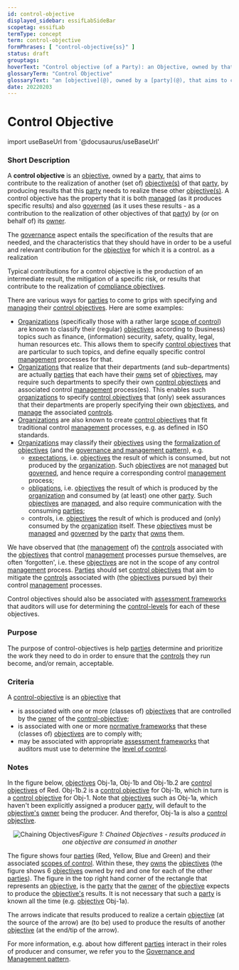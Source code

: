 ```yaml
---
id: control-objective
displayed_sidebar: essifLabSideBar
scopetag: essifLab
termType: concept
term: control-objective
formPhrases: [ "control-objective{ss}" ]
status: draft
grouptags:
hoverText: "Control objective (of a Party): an Objective, owned by that Party, that aims to contribute to the realization of another (set of) Objective(s) of that Party, by producing results that this Party needs to realize these other Objective(s)."
glossaryTerm: "Control Objective"
glossaryText: "an [objective](@), owned by a [party](@), that aims to contribute to the realization of another (set of) [objective](@) of that [party](@), by producing results that this [party](@) needs to realize these other [objective](@)."
date: 20220203
---
```


# Control Objective

import useBaseUrl from '@docusaurus/useBaseUrl'

### Short Description

A **control objective** is an [objective](@), owned by a [party](@), that aims to contribute to the realization of another (set of) [objective(s)](@) of that [party](@), by producing results that this [party](@) needs to realize these other [objective(s)](@). A control objective has the property that it is both [managed](management@) (as it produces specific results) and also [governed](governance@) (as it uses these results - as a contribution to the realization of other objectives of that [party](@)) by (or on behalf of) its [owner](@).

The [governance](@) aspect entails the specification of the results that are needed, and the characteristics that they should have in order to be a useful and relevant contribution for the [objective](@) for which it is a control.  as a realization

Typical contributions for a control objective is the production of an intermediate result, the mitigation of a specific risk, or results that contribute to the realization of [compliance objectives](compliance-objective@).

There are various ways for [parties](@) to come to grips with specifying and [managing](management@) their [control objectives](control-objective@). Here are some examples:

- [Organizations](@) (specifically those with a rather large [scope of control](@)) are known to classify their (regular) [objectives](@) according to (business) topics such as finance, (information) security, safety, quality, legal, human resources etc. This allows them to specify [control objectives](control-objective@) that are particular to such topics, and define equally specific control [management](@) processes for that.
- [Organizations](@) that realize that their departments (and sub-departments) are actually [parties](@) that each have their [owns](@) set of [objectives](@), may require such departments to specify their own [control objectives](control-objective@) and associated control [management](@) process(es). This enables such [organizations](@) to specify [control objectives](control-objective@) that (only) seek assurances that their departments are properly specifying their own [objectives](@), and [manage](management@) the associated [controls](controller@).
- [Organizations](@) are also known to create [control objectives](control-objective@) that fit traditional control [management](@) processes, e.g. as defined in ISO standards.
- [Organizations](@) may classify their [objectives](@) using the [formalization of objectives](./objective#formalization) (and the [governance and management pattern](pattern:governance-and-management@)), e.g.
  - [expectations](@), i.e. [objectives](@) the result of which is consumed, but not produced by the [organization](@). Such [objectives](@) are not [managed](management@) but [governed](governance@), and hence require a corresponding control [management](@) process;
  - [obligations](@), i.e. [objectives](@) the result of which is produced by the [organization](@) and consumed by (at least) one other [party](@). Such [objectives](@) are [managed](management@), and also require communication with the consuming [parties](@);
  - controls, i.e. [objectives](@) the result of which is produced and (only) consumed by the [organization](@) itself. These [objectives](@) must be [managed](management@) and [governed](governance@) by the [party](@) that [owns](@) them.

We have observed that (the [management](@) of) the [controls](controller@) associated with the [objectives](@) that control [management](@) processes pursue themselves, are often 'forgotten', i.e. these [objectives](@) are not in the scope of any control [management](@) process. [Parties](@) should set [control objectives](control-objective@) that aim to mitigate the [controls](controller@) associated with (the [objectives](@) pursued by) their control [management](@) processes.

Control objectives should also be associated with [assessment frameworks](assessment-framework@) that auditors will use for determining the [control-levels](@) for each of these objectives.

### Purpose

The purpose of control-objectives is help [parties](@) determine and prioritize the work they need to do in order to ensure that the [controls](controller@) they run become, and/or remain, acceptable.

### Criteria

A [control-objective](@) is an [objective](@) that
- is associated with one or more (classes of) [objectives](@) that are controlled by the [owner](@) of the [control-objective](@);
- is associated with one or more [normative frameworks](normative-framework@) that these (classes of) [objectives](@) are to comply with;
- may be associated with appropriate [assessment frameworks](assessment-framework@) that auditors must use to determine the [level of control](control-level@).

### Notes

In the figure below, [objectives](@) Obj-1a, Obj-1b and Obj-1b.2 are [control objectives](control-objective@) of Red. Obj-1b.2 is a [control objective](@) for Obj-1b, which in turn is a [control objective](@) for Obj-1. Note that [objectives](@) such as Obj-1a, which haven't been explicitly assigned a producer [party](@), will default to the [objective's](@) [owner](@) being the producer. And therefor, Obj-1a is also a [control objective](@).

<p align="center">
<img
  alt="Chaining Objectives"
  src={useBaseUrl('images/essif-lab-objective-symbolnotation.png')}
/><i>Figure 1: Chained Objectives - results produced in one objective are consumed in another</i>
</p>

The figure shows four [parties](@) (Red, Yellow, Blue and Green) and their associated [scopes of control](scope-of-control@). Within these, they [owns](@) the [objectives](@) (the figure shows 6 [objectives](@) owned by red and one for each of the other [parties](@)). The figure in the top right hand corner of the rectangle that represents an [objective](@), is the [party](@) that the [owner](@) of the [objective](@) expects to produce the [objective's](@) results. It is not necessary that such a [party](@) is known all the time (e.g. [objective](@) Obj-1a).

The arrows indicate that results produced to realize a certain [objective](@) (at the source of the arrow) are (to be) used to produce the results of another [objective](@) (at the end/tip of the arrow).

For more information, e.g. about how different [parties](@) interact in their roles of producer and consumer, we refer you to the [Governance and Management pattern](pattern:governance-and-management@).